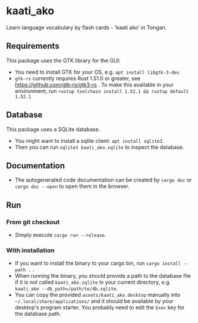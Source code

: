 # kaati_ako

Learn language vocabulary by flash cards - 'kaati ako' in Tongan.

## Requirements

This package uses the GTK library for the GUI:

- You need to install GTK for your OS, e.g. `apt install libgtk-3-dev`.
- `gtk-rs` currently requires Rust 1.51.0 or greater, see https://github.com/gtk-rs/gtk3-rs . 
  To make this available in your environment, run `rustup toolchain install 1.52.1 && rustup default 1.52.1`

  
## Database

This package uses a SQLite database.

- You might want to install a sqlite client: `apt install sqlite3`.
- Then you can run `sqlite3 kaati_ako.sqlite` to inspect the database.


## Documentation

- The autogenerated code documentation can be created by `cargo doc` or `cargo doc --open` to open them in the browser.


## Run

### From git checkout

- Simply execute `cargo run --release`.

### With installation

- If you want to install the binary to your cargo bin, run `cargo install --path .` .
- When running the binary, you should provide a path to the database file if it is not called `kaati_ako.sqlite` in your current directory, e.g. `kaati_ako --db_path=/path/to/db.sqlite`.
- You can copy the provided `assets/kaati_ako.desktop` manually into `~/.local/share/applications/` and it should be
  available by your desktop's program starter. You probably need to edit the `Exec` key for the database path.